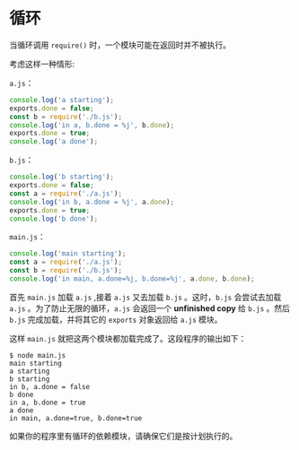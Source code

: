 # 循环

当循环调用 `require()` 时，一个模块可能在返回时并不被执行。

考虑这样一种情形:

`a.js`：

```javascript
console.log('a starting');
exports.done = false;
const b = require('./b.js');
console.log('in a, b.done = %j', b.done);
exports.done = true;
console.log('a done');
```

`b.js`：

```javascript
console.log('b starting');
exports.done = false;
const a = require('./a.js');
console.log('in b, a.done = %j', a.done);
exports.done = true;
console.log('b done');
```

`main.js`：

```javascript
console.log('main starting');
const a = require('./a.js');
const b = require('./b.js');
console.log('in main, a.done=%j, b.done=%j', a.done, b.done);
```

首先 `main.js` 加载 `a.js` ,接着 `a.js` 又去加载 `b.js` 。这时，`b.js` 会尝试去加载 `a.js` 。为了防止无限的循环，`a.js` 会返回一个 **unfinished copy** 给 `b.js` 。然后 `b.js` 完成加载，并将其它的 `exports` 对象返回给 `a.js` 模块。

这样 `main.js` 就把这两个模块都加载完成了。这段程序的输出如下：

```
$ node main.js
main starting
a starting
b starting
in b, a.done = false
b done
in a, b.done = true
a done
in main, a.done=true, b.done=true
```

如果你的程序里有循环的依赖模块，请确保它们是按计划执行的。